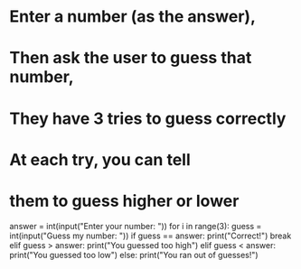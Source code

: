 # Enter a number (as the answer),
# Then ask the user to guess that number,
# They have 3 tries to guess correctly
# At each try, you can tell
# them to guess higher or lower
answer = int(input("Enter your number: "))
for i in range(3):
	guess = int(input("Guess my number: "))
	if guess == answer:
		print("Correct!")
		break
	elif guess > answer:
		print("You guessed too high")
	elif guess < answer:
		print("You guessed too low")
else:
	print("You ran out of guesses!")